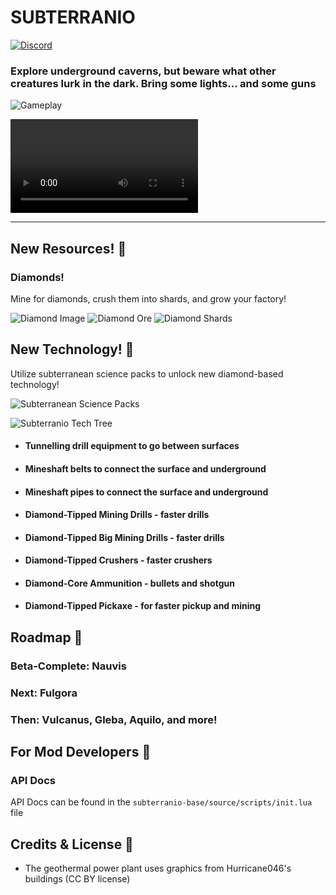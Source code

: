 # SUBTERRANIO
[![Discord](https://img.shields.io/badge/Discord-%235865F2.svg?style=for-the-badge&logo=discord&logoColor=white)](https://discord.gg/UsAw48hP)
### Explore underground caverns, but beware what other creatures lurk in the dark. Bring some lights... and some guns

![Gameplay](https://nicholas-tuttle.github.io/Subterranio/subterranio/source/gameplay.png)

![Gameplay Video](https://nicholas-tuttle.github.io/Subterranio/subterranio/source/subterranio_intro.mp4)

---

## New Resources! 💎
### Diamonds!

Mine for diamonds, crush them into shards, and grow your factory!

![Diamond Image](https://nicholas-tuttle.github.io/Subterranio/subterranio-base/source/graphics/entity/diamond.png) ![Diamond Ore](https://nicholas-tuttle.github.io/Subterranio/subterranio-nauvis/source/graphics/entity/diamond-ore.png) ![Diamond Shards](https://nicholas-tuttle.github.io/Subterranio/subterranio-nauvis/source/graphics/entity/diamond-shard.png)

## New Technology! 💎

Utilize subterranean science packs to unlock new diamond-based technology!

![Subterranean Science Packs](https://nicholas-tuttle.github.io/Subterranio/subterranio-nauvis/source/graphics/entity/subterranean-science-pack.png)

![Subterranio Tech Tree](https://nicholas-tuttle.github.io/Subterranio/subterranio/source/tech_tree.png)

* #### Tunnelling drill equipment to go between surfaces
* #### Mineshaft belts to connect the surface and underground
* #### Mineshaft pipes to connect the surface and underground
* #### Diamond-Tipped Mining Drills - faster drills
* #### Diamond-Tipped Big Mining Drills - faster drills
* #### Diamond-Tipped Crushers - faster crushers
* #### Diamond-Core Ammunition - bullets and shotgun
* #### Diamond-Tipped Pickaxe - for faster pickup and mining

## Roadmap 💎

### Beta-Complete: Nauvis

### Next: Fulgora
### Then: Vulcanus, Gleba, Aquilo, and more!

## For Mod Developers 💎
### API Docs

API Docs can be found in the `subterranio-base/source/scripts/init.lua` file

## Credits & License 💎
* The geothermal power plant uses graphics from Hurricane046's buildings (CC BY license)
